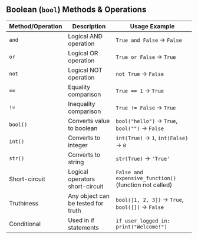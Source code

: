 ## Boolean (`bool`) Methods & Operations

| Method/Operation | Description                        | Usage Example                                          |
| ---------------- | ---------------------------------- | ------------------------------------------------------ |
| `and`            | Logical AND operation              | `True and False` → `False`                             |
| `or`             | Logical OR operation               | `True or False` → `True`                               |
| `not`            | Logical NOT operation              | `not True` → `False`                                   |
| `==`             | Equality comparison                | `True == 1` → `True`                                   |
| `!=`             | Inequality comparison              | `True != False` → `True`                               |
| `bool()`         | Converts value to boolean          | `bool("hello")` → `True`, `bool("")` → `False`         |
| `int()`          | Converts to integer                | `int(True)` → `1`, `int(False)` → `0`                  |
| `str()`          | Converts to string                 | `str(True)` → `'True'`                                 |
| Short-circuit    | Logical operators short-circuit    | `False and expensive_function()` (function not called) |
| Truthiness       | Any object can be tested for truth | `bool([1, 2, 3])` → `True`, `bool([])` → `False`       |
| Conditional      | Used in if statements              | `if user_logged_in: print("Welcome!")`                 |